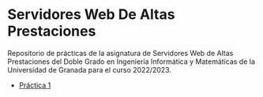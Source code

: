 # Servidores Web De Altas Prestaciones

Repositorio de prácticas de la asignatura de Servidores Web de Altas Prestaciones del Doble Grado en Ingeniería Informática y Matemáticas de la Universidad de Granada para el curso 2022/2023.

- [Práctica 1](./Practica1/practica1.pdf)